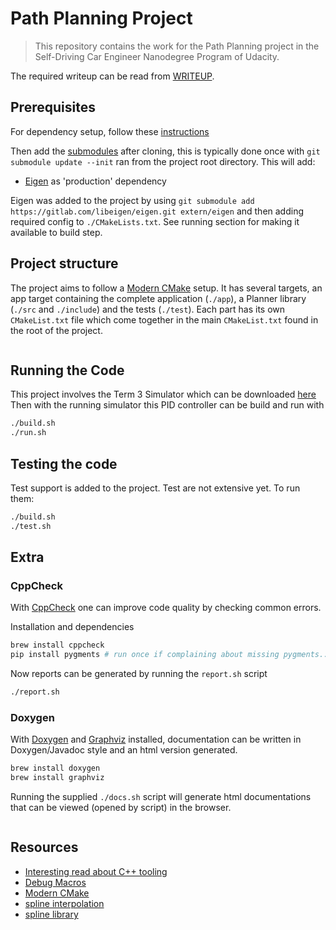 # Path Planning Project

> This repository contains the work for the Path Planning project in the Self-Driving Car Engineer Nanodegree Program of Udacity.

The required writeup can be read from [WRITEUP](./WRITEUP.md).

## Prerequisites

For dependency setup, follow these [instructions](https://github.com/udacity/CarND-Path-Planning-Project#dependencies) 

Then add the [submodules](https://git-scm.com/book/en/v2/Git-Tools-Submodules) after cloning, this is typically done once with `git submodule update --init` ran from the project root directory. This will add:

- [Eigen](https://eigen.tuxfamily.org/dox-devel/index.html) as 'production' dependency

Eigen was added to the project by using `git submodule add https://gitlab.com/libeigen/eigen.git extern/eigen` and then adding required config to `./CMakeLists.txt`. See running section for making it available to build step.

## Project structure

The project aims to follow a [Modern CMake](https://cliutils.gitlab.io/modern-cmake/) setup. It has several targets, an app target containing the complete application (`./app`), a Planner library (`./src` and `./include`) and the tests (`./test`). Each part has its own `CMakeList.txt` file which come together in the main `CMakeList.txt` found in the root of the project.

```bash
```

## Running the Code

This project involves the Term 3 Simulator which can be downloaded [here](https://github.com/udacity/self-driving-car-sim/releases/tag/T3_v1.2)
Then with the running simulator this PID controller can be build and run with

```bash
./build.sh
./run.sh
```

## Testing the code

Test support is added to the project. Test are not extensive yet.
To run them:

```bash
./build.sh
./test.sh
```

## Extra

### CppCheck

With [CppCheck](http://cppcheck.sourceforge.net/manual.pdf) one can improve code quality by checking common errors.

Installation and dependencies

```bash
brew install cppcheck
pip install pygments # run once if complaining about missing pygments...
```

Now reports can be generated by running the `report.sh` script

```bash
./report.sh
```

### Doxygen

With [Doxygen]() and [Graphviz]() installed, documentation can be written in Doxygen/Javadoc style and an html version generated.

```bash
brew install doxygen
brew install graphviz
```

Running the supplied `./docs.sh` script will generate html documentations that can be viewed (opened by script) in the browser.

```bash
```

## Resources

- [Interesting read about C++ tooling](https://invisible-island.net/personal/lint-tools.html#background)
- [Debug Macros](https://stackoverflow.com/questions/14251038/debug-macros-in-c)
- [Modern CMake](https://cliutils.gitlab.io/modern-cmake/)
- [spline interpolation](https://en.wikipedia.org/wiki/Spline_interpolation)
- [spline library](https://github.com/ttk592/spline/)